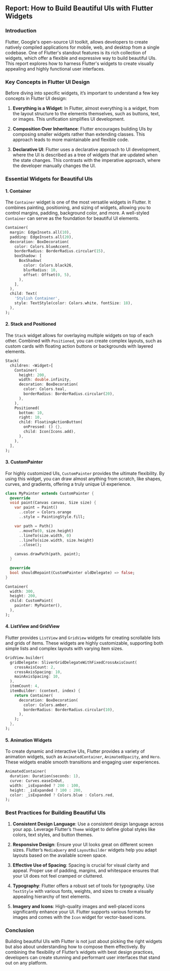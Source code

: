## Report: How to Build Beautiful UIs with Flutter Widgets

### Introduction

Flutter, Google's open-source UI toolkit, allows developers to create natively compiled applications for mobile, web, and desktop from a single codebase. One of Flutter's standout features is its rich collection of widgets, which offer a flexible and expressive way to build beautiful UIs. This report explores how to harness Flutter's widgets to create visually appealing and highly functional user interfaces.

### Key Concepts in Flutter UI Design

Before diving into specific widgets, it’s important to understand a few key concepts in Flutter UI design:

1. **Everything is a Widget**: In Flutter, almost everything is a widget, from the layout structure to the elements themselves, such as buttons, text, or images. This unification simplifies UI development.

2. **Composition Over Inheritance**: Flutter encourages building UIs by composing smaller widgets rather than extending classes. This approach leads to more maintainable and flexible code.

3. **Declarative UI**: Flutter uses a declarative approach to UI development, where the UI is described as a tree of widgets that are updated when the state changes. This contrasts with the imperative approach, where the developer manually changes the UI.

### Essential Widgets for Beautiful UIs

#### 1. **Container**
   The `Container` widget is one of the most versatile widgets in Flutter. It combines painting, positioning, and sizing of widgets, allowing you to control margins, padding, background color, and more. A well-styled `Container` can serve as the foundation for beautiful UI elements.

   ```dart
   Container(
     margin: EdgeInsets.all(10),
     padding: EdgeInsets.all(20),
     decoration: BoxDecoration(
       color: Colors.blueAccent,
       borderRadius: BorderRadius.circular(15),
       boxShadow: [
         BoxShadow(
           color: Colors.black26,
           blurRadius: 10,
           offset: Offset(0, 5),
         ),
       ],
     ),
     child: Text(
       'Stylish Container',
       style: TextStyle(color: Colors.white, fontSize: 18),
     ),
   );
   ```

#### 2. **Stack and Positioned**
   The `Stack` widget allows for overlaying multiple widgets on top of each other. Combined with `Positioned`, you can create complex layouts, such as custom cards with floating action buttons or backgrounds with layered elements.

   ```dart
   Stack(
     children: <Widget>[
       Container(
         height: 200,
         width: double.infinity,
         decoration: BoxDecoration(
           color: Colors.teal,
           borderRadius: BorderRadius.circular(20),
         ),
       ),
       Positioned(
         bottom: 10,
         right: 10,
         child: FloatingActionButton(
           onPressed: () {},
           child: Icon(Icons.add),
         ),
       ),
     ],
   );
   ```

#### 3. **CustomPainter**
   For highly customized UIs, `CustomPainter` provides the ultimate flexibility. By using this widget, you can draw almost anything from scratch, like shapes, curves, and gradients, offering a truly unique UI experience.

   ```dart
   class MyPainter extends CustomPainter {
     @override
     void paint(Canvas canvas, Size size) {
       var paint = Paint()
         ..color = Colors.orange
         ..style = PaintingStyle.fill;

       var path = Path()
         ..moveTo(0, size.height)
         ..lineTo(size.width, 0)
         ..lineTo(size.width, size.height)
         ..close();

       canvas.drawPath(path, paint);
     }

     @override
     bool shouldRepaint(CustomPainter oldDelegate) => false;
   }

   Container(
     width: 300,
     height: 200,
     child: CustomPaint(
       painter: MyPainter(),
     ),
   );
   ```

#### 4. **ListView and GridView**
   Flutter provides `ListView` and `GridView` widgets for creating scrollable lists and grids of items. These widgets are highly customizable, supporting both simple lists and complex layouts with varying item sizes.

   ```dart
   GridView.builder(
     gridDelegate: SliverGridDelegateWithFixedCrossAxisCount(
       crossAxisCount: 2,
       crossAxisSpacing: 10,
       mainAxisSpacing: 10,
     ),
     itemCount: 4,
     itemBuilder: (context, index) {
       return Container(
         decoration: BoxDecoration(
           color: Colors.amber,
           borderRadius: BorderRadius.circular(10),
         ),
       );
     },
   );
   ```

#### 5. **Animation Widgets**
   To create dynamic and interactive UIs, Flutter provides a variety of animation widgets, such as `AnimatedContainer`, `AnimatedOpacity`, and `Hero`. These widgets enable smooth transitions and engaging user experiences.

   ```dart
   AnimatedContainer(
     duration: Duration(seconds: 1),
     curve: Curves.easeInOut,
     width: _isExpanded ? 200 : 100,
     height: _isExpanded ? 100 : 200,
     color: _isExpanded ? Colors.blue : Colors.red,
   );
   ```

### Best Practices for Building Beautiful UIs

1. **Consistent Design Language**: Use a consistent design language across your app. Leverage Flutter’s `Theme` widget to define global styles like colors, text styles, and button themes.

2. **Responsive Design**: Ensure your UI looks great on different screen sizes. Flutter’s `MediaQuery` and `LayoutBuilder` widgets help you adapt layouts based on the available screen space.

3. **Effective Use of Spacing**: Spacing is crucial for visual clarity and appeal. Proper use of padding, margins, and whitespace ensures that your UI does not feel cramped or cluttered.

4. **Typography**: Flutter offers a robust set of tools for typography. Use `TextStyle` with various fonts, weights, and sizes to create a visually appealing hierarchy of text elements.

5. **Imagery and Icons**: High-quality images and well-placed icons significantly enhance your UI. Flutter supports various formats for images and comes with the `Icon` widget for vector-based icons.

### Conclusion

Building beautiful UIs with Flutter is not just about picking the right widgets but also about understanding how to compose them effectively. By combining the flexibility of Flutter’s widgets with best design practices, developers can create stunning and performant user interfaces that stand out on any platform.

